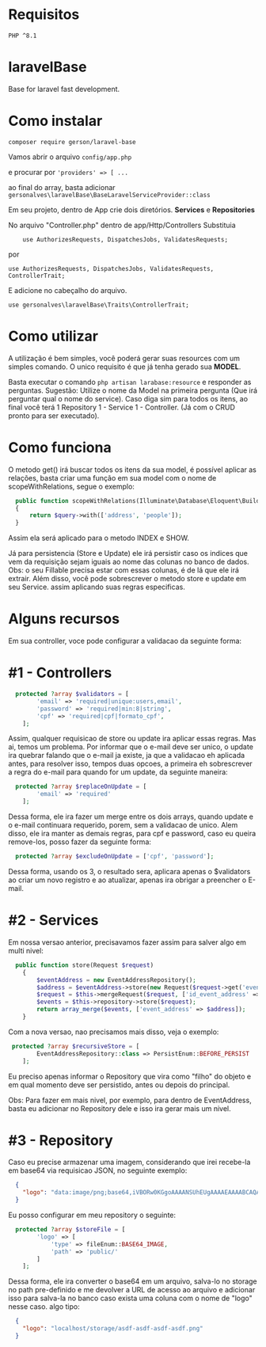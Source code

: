 # Requisitos
```PHP ^8.1```

# laravelBase
Base for laravel fast development.

# Como instalar
```composer require gerson/laravel-base ```

Vamos abrir o arquivo
```config/app.php```

e procurar por 
```'providers' => [ ...```

ao final do array, basta adicionar
```gersonalves\laravelBase\BaseLaravelServiceProvider::class```

Em seu projeto, dentro de App crie dois diretórios.
<strong>Services</strong> e <strong>Repositories</strong>

No arquivo "Controller.php" dentro de app/Http/Controllers
Substituia

```    use AuthorizesRequests, DispatchesJobs, ValidatesRequests;```

por

```use AuthorizesRequests, DispatchesJobs, ValidatesRequests, ControllerTrait;```

E adicione no cabeçalho do arquivo.

```
use gersonalves\laravelBase\Traits\ControllerTrait;
```

# Como utilizar
A utilização é bem simples, você poderá gerar suas resources com um simples comando.
O unico requisito é que já tenha gerado sua <strong>MODEL</strong>.

Basta executar o comando
```php artisan larabase:resource```
e responder as perguntas.
Sugestão: Utilize o nome da Model na primeira pergunta (Que irá perguntar qual o nome do service).
Caso diga sim para todos os itens, ao final você terá
1 Repository
1 - Service
1 - Controller. (Já com o CRUD pronto para ser executado).

# Como funciona

  O metodo get() irá buscar todos os itens da sua model, é possível aplicar as relações, basta criar uma função em sua model com o nome de 
  scopeWithRelations, segue o exemplo:
  
  ```php
    public function scopeWithRelations(Illuminate\Database\Eloquent\Builder $query)
    {
        return $query->with(['address', 'people']);
    } 
  ```
  
  Assim ela será aplicado para o metodo INDEX e SHOW.
  
Já para persistencia (Store e Update) ele irá persistir caso os indices que vem da requisição sejam iguais ao nome das colunas no banco de dados. 
Obs: o seu Fillable precisa estar com essas colunas, é de lá que ele irá extrair.
Além disso, você pode sobrescrever o metodo store e update em seu Service. assim aplicando suas regras especificas.

# Alguns recursos

Em sua controller, voce pode configurar a validacao da seguinte forma:

# #1 - Controllers
```php 
  protected ?array $validators = [
        'email' => 'required|unique:users,email',
        'password' => 'required|min:8|string',
        'cpf' => 'required|cpf|formato_cpf',
    ];
```
Assim, qualquer requisicao de store ou update ira aplicar essas regras. Mas ai, temos um problema. 
Por informar que o e-mail deve ser unico, o update ira quebrar falando que o e-mail ja existe, ja que a validacao eh aplicada antes,
para resolver isso, tempos duas opcoes, a primeira eh sobrescrever a regra do e-mail para quando for um update, da seguinte maneira:


```php 
  protected ?array $replaceOnUpdate = [
        'email' => 'required'
    ];
```
Dessa forma, ele ira fazer um merge entre os dois arrays, quando update e o e-mail continuara requerido, porem, sem a validacao de unico. 
Alem disso, ele ira manter as demais regras, para cpf e password, caso eu queira remove-los, posso fazer da seguinte forma:

```php 
  protected ?array $excludeOnUpdate = ['cpf', 'password'];
```

Dessa forma, usando os 3, o resultado sera, aplicara apenas o $validators ao criar um novo registro e ao atualizar, apenas ira obrigar a preencher o E-mail.


# #2 - Services
Em nossa versao anterior, precisavamos fazer assim para salver algo em multi nivel:
```php 
  public function store(Request $request)
    {
        $eventAddress = new EventAddressRepository();
        $address = $eventAddress->store(new Request($request->get('event_address')));
        $request = $this->mergeRequest($request, ['id_event_address' => $address['id_event_address']]);
        $events = $this->repository->store($request);
        return array_merge($events, ['event_address' => $address]);
    }
```

Com a nova versao, nao precisamos mais disso, veja o exemplo:
```php 
 protected ?array $recursiveStore = [
        EventAddressRepository::class => PersistEnum::BEFORE_PERSIST
    ];
```
Eu preciso apenas informar o Repository que vira como "filho" do objeto e em qual momento deve ser persistido, antes ou depois do principal.

Obs: Para fazer em mais nivel, por exemplo, para dentro de EventAddress, basta eu adicionar no Repository dele e isso ira gerar mais um nivel. 


# #3 - Repository
Caso eu precise armazenar uma imagem, considerando que irei recebe-la em base64 via requisicao JSON, no seguinte exemplo:
```json 
  {
    "logo": "data:image/png;base64,iVBORw0KGgoAAAANSUhEUgAAAAEAAAABCAQAAAC1HAwCAAAAC0lEQVQYV2NgYAAAAAMAAWgmWQ0AAAAASUVORK5CYII="
  }

```

Eu posso configurar em meu repository o seguinte:
```php 
  protected ?array $storeFile = [
        'logo' => [
            'type' => fileEnum::BASE64_IMAGE,
            'path' => 'public/'
        ]
    ];
```
Dessa forma, ele ira converter o base64 em um arquivo, salva-lo no storage no path pre-definido e me devolver a URL de acesso ao arquivo e adicionar isso para salva-la no banco caso exista uma coluna com o nome de "logo" nesse caso.
algo tipo:
```json 
  {
    "logo": "localhost/storage/asdf-asdf-asdf-asdf.png"
  }

```

